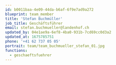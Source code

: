 ```yaml
---
id: b0011baa-4e09-44da-b6af-6f9e7ad9a272
blueprint: team_member
title: 'Stefan Buchmüller'
job_title: Geschäftsführer
email: stefan.buchmueller@landenhof.ch
updated_by: 04e1ae9a-6ef8-4ba0-931b-7cd69cc0d3a2
updated_at: 1675785751
phone: '+41 62 737 05 05'
portrait: team/team_buchmueller_stefan_01.jpg
functions:
  - geschaeftsfuehrer
---
```

